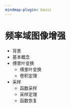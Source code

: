 ```yaml
---
mindmap-plugin: basic
---
```


# 频率域图像增强
- 背景
- 基本概念
- 傅里叶变换
    - 傅里叶变换
    - 卷积定理
- 采样
    - 函数采样
    - 采样定理
    - 函数恢复